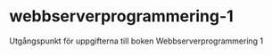 webbserverprogrammering-1
=========================

Utgångspunkt för uppgifterna till boken Webbserverprogrammering 1

